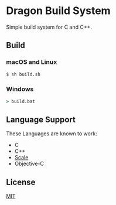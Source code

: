 # Dragon Build System

Simple build system for C and C++.

## Build
### macOS and Linux

```bash
$ sh build.sh
```

### Windows

```cmd
> build.bat
```

## Language Support

These Languages are known to work:

- C
- C++
- [Scale](https://www.github.com/StonkDragon/Scale)
- Objective-C

## License

[MIT](https://opensource.org/licenses/MIT)
